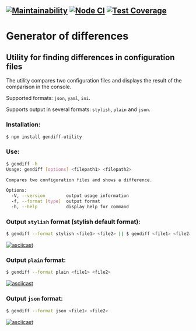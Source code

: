 [![Maintainability](https://api.codeclimate.com/v1/badges/d92b80aff1f0f39c8f38/maintainability)](https://codeclimate.com/github/Rasskris/frontend-project-lvl2/maintainability)
[![Node CI](https://github.com/Rasskris/frontend-project-lvl2/workflows/Node%20CI/badge.svg)](https://github.com/Rasskris/frontend-project-lvl2/actions)
[![Test Coverage](https://api.codeclimate.com/v1/badges/d92b80aff1f0f39c8f38/test_coverage)](https://codeclimate.com/github/Rasskris/frontend-project-lvl2/test_coverage)
------------
# Generator of differences
## Utility for finding differences in configuration files
The utility compares two configuration files and displays the result of the comparison in the console.

Supported formats: `json`, `yaml`, `ini`. 

Supports output in several formats: `stylish`, `plain` and `json`.

### Installation:
```sh
$ npm install gendiff-utility
```
### Use:
```sh
$ gendiff -h
Usage: gendiff [options] <filepath1> <filepath2>

Compares two configuration files and shows a difference.

Options:
  -V, --version        output usage information
  -f, --format [type]  output format
  -h, --help           display help for command
```

### Output `stylish` format (stylish default format):
```sh
$ gendiff --format stylish <file1> <file2> || $ gendiff <file1> <file2>
```
[![asciicast](https://asciinema.org/a/341883.svg)](https://asciinema.org/a/341883)
### Output `plain` format:
```sh
$ gendiff --format plain <file1> <file2>
```
[![asciicast](https://asciinema.org/a/341884.svg)](https://asciinema.org/a/341884)
### Output `json` format:
```sh
$ gendiff --format json <file1> <file2>
```
[![asciicast](https://asciinema.org/a/341886.svg)](https://asciinema.org/a/341886)